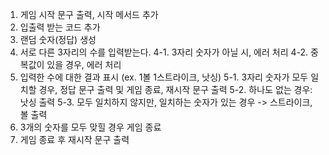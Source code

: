 1. 게임 시작 문구 출력, 시작 메서드 추가
2. 입출력 받는 코드 추가
3. 랜덤 숫자(정답) 생성
4. 서로 다른 3자리의 수를 입력받는다.
   4-1. 3자리 숫자가 아닐 시, 에러 처리
   4-2. 중복값이 있을 경우, 에러 처리
5. 입력한 수에 대한 결과 표시 (ex. 1볼 1스트라이크, 낫싱)
   5-1. 3자리 숫자가 모두 일치할 경우, 정답 문구 출력 및 게임 종료, 재시작 문구 출력
   5-2. 하나도 없는 경우: 낫싱 출력
   5-3. 모두 일치하지 않지만, 일치하는 숫자가 있는 경우 -> 스트라이크, 볼 출력
6. 3개의 숫자를 모두 맞힐 경우 게임 종료
7. 게임 종료 후 재시작 문구 출력
